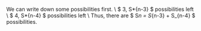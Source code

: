 We can write down some possibilities first. \\
$ 3, S*{n-3} $ possibilities left \\
$ 4, S*{n-4} $ possibilities left \\
Thus, there are $ S*n = S*{n-3} + S\_{n-4} $ possibilities.
